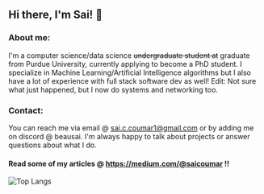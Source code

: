 ## Hi there, I'm Sai! 👋

### About me:
I'm a computer science/data science ~~undergraduate student at~~ graduate from Purdue University, currently applying to become a PhD student. I specialize in Machine Learning/Artificial Intelligence algorithms but I also have a lot of experience with full stack software dev as well!
Edit: Not sure what just happened, but I now do systems and networking too.

### Contact:
You can reach me via email @ sai.c.coumar1@gmail.com or by adding me on discord @ beausai. I'm always happy to talk about projects or answer questions about what I do. 

#### Read some of my articles @ https://medium.com/@saicoumar !!

![Top Langs](https://github-readme-stats.vercel.app/api/top-langs/?username=saiccoumar&langs_count=5&layout=donut&theme=highcontrast)

<meta name="google-site-verification" content="_kEeJpdCn3PTOdeQZqUOWVckfYBLznFqrcyQdlckI28" />
<!--
**saiccoumar/saiccoumar** is a ✨ _special_ ✨ repository because its `README.md` (this file) appears on your GitHub profile.

Here are some ideas to get you started:

- 🔭 I’m currently working on ...
- 🌱 I’m currently learning ...
- 👯 I’m looking to collaborate on ...
- 🤔 I’m looking for help with ...
- 💬 Ask me about ...
- 📫 How to reach me: ...
- 😄 Pronouns: ...
- ⚡ Fun fact: ...
-->

